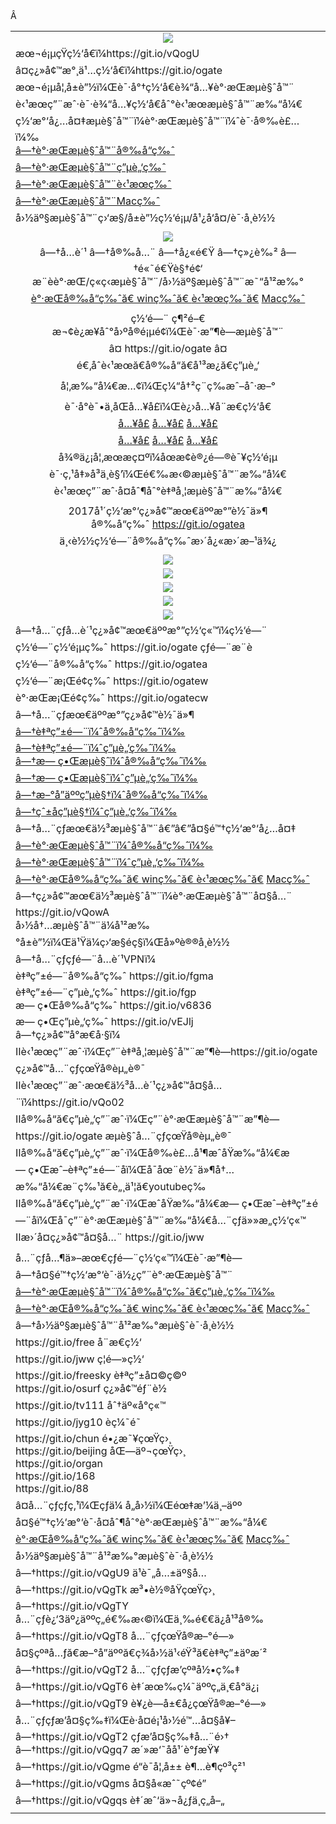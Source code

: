 <table>
  <tr>
    <td align=center><img src="https://raw.githubusercontent.com/wnel2017/ku/master/%E7%BD%91%E9%97%A8%E5%BE%AE%E4%BF%A1%E4%BD%BF%E7%94%A8%E8%AF%B4%E6%98%8E.jpg" /></td>
  </tr>
  <tr>
<td align=left>æœ¬é¡µçŸ­ç½‘å€ï¼https://git.io/vQogU<br/>
â¤ç¿»å¢™æ°¸ä¹…ç½‘å€ï¼https://git.io/ogate <br/>
æœ¬é¡µå¦‚å±è”½ï¼Œè¯·å°†ç½‘å€è¾“å…¥è°·æ­Œæµè§ˆå™¨<br/>
è‹¹æœç”¨æˆ·è¯·è¾“å…¥ç½‘å€åˆ°è‹¹æœæµè§ˆå™¨æ‰“å¼€<br/>
ç½‘æ°‘å¿…å¤‡æµè§ˆå™¨ï¼è°·æ­Œæµè§ˆå™¨ï¼ˆè¯·å®‰è£…ï¼‰<br/>
<a href="https://chrome.cn.uptodown.com/android">â—†è°·æ­Œæµè§ˆå™¨å®‰å“ç‰ˆ </a><br/>
<a href="https://google-chrome.cn.uptodown.com/windows">â—†è°·æ­Œæµè§ˆå™¨ç”µè„‘ç‰ˆ </a><br/>
<a href="https://chrome.cn.uptodown.com/iphone">â—†è°·æ­Œæµè§ˆå™¨è‹¹æœç‰ˆ</a><br/>
<a href="https://google-chrome.cn.uptodown.com/mac">â—†è°·æ­Œæµè§ˆå™¨Macç‰ˆ</a><br/>
å›½äº§æµè§ˆå™¨ç›‘æ§/å±è”½ç½‘é¡µ/å¹¿å‘å¤/è¯·å¸è½½<br/>
</tr>
<tr>
    <td align=center><img src="https://raw.githubusercontent.com/wnel2017/ku/master/ogate6.jpg" /></td>
  </tr>
  <tr>
<td align=center>â—†å…è´¹  â—†å®‰å…¨  â—†å¿«é€Ÿ  â—†ç»¿è‰²  â—†é«˜é€Ÿè§†é¢‘<br/>
æ¨èè°·æ­Œ/ç«ç‹æµè§ˆå™¨/å›½äº§æµè§ˆå™¨æ˜“å¹²æ‰°<br/>
<a href="https://chrome.cn.uptodown.com/android">è°·æ­Œå®‰å“ç‰ˆă€ </a>
<a href="https://google-chrome.cn.uptodown.com/windows">winç‰ˆă€ </a>
<a href="https://chrome.cn.uptodown.com/iphone">è‹¹æœç‰ˆă€</a>
<a href="https://google-chrome.cn.uptodown.com/mac">Macç‰ˆ</a><br/>
   </td>
  </tr>
  <tr>
<td align=center>ç½‘é—¨ ç¶²é–€<br/>
æ¬¢è¿æ¥åˆ°å›ºå®é¡µé¢ï¼Œè¯·æ”¶è—æµè§ˆå™¨<br/>
â¤ https://git.io/ogate â¤ <br/>
é€‚åˆè‹¹æœă€å®‰å“ă€å¹³æ¿ă€ç”µè„‘<br/>
</tr>
<tr>
<td align=center>
å¦‚æ‰“å¼€æ…¢ï¼Œç¼“å†²ç¨ç­‰æˆ–åˆ·æ–°<br/>
  </tr>
  <tr>
  <td align=center>è¯·å°è¯•ä¸åŒå…¥å£ï¼Œè¿›å…¥å¨æ€ç½‘å€<br/>
      <a href="https://rawgit.com/onorm/up/master/oGate.htm?from=wnel">å…¥å£</a>
      <a href="https://s3.amazonaws.com/ogate/oGate.htm?from=wnel">å…¥å£</a>
      <a href="https://s3.eu-central-1.amazonaws.com/ogatef/oGate.htm?from=wnel">å…¥å£</a><br/>
      <a href="https://s3.eu-west-2.amazonaws.com/ogatel/oGate.htm?from=wnel">å…¥å£</a>
      <a href="https://s3.ap-northeast-2.amazonaws.com/ogates/oGate.htm?from=wnel">å…¥å£</a>
      <a href="https://s3.ap-south-1.amazonaws.com/ogatem/oGate.htm?from=wnel">å…¥å£</a><br/>
å¾®ä¿¡å¦‚æœæç¤ºï¼åœæ­¢è®¿é—®è¯¥ç½‘é¡µ<br/>
è¯·ç‚¹å‡»å³ä¸è§’ï¼Œé€‰æ‹©æµè§ˆå™¨æ‰“å¼€<br/>
è‹¹æœç”¨æˆ·å¤åˆ¶åˆ°è‡ªå¸¦æµè§ˆå™¨æ‰“å¼€<br/>
  </tr>
  <tr>
      <td align=center>
2017å¹´ç½‘æ°‘ç¿»å¢™æœ€äººæ°”è½¯ä»¶<br/>
å®‰å“ç‰ˆ <a href="https://raw.githubusercontent.com/ogate/up/master/ogate.apk?og">https://git.io/ogatea</a><br/>
ä¸‹è½½ç½‘é—¨å®‰å“ç‰ˆæ›´å¿«æ›´æ–¹ä¾¿<br/>
  </tr>
  <tr>
    <td align=center><img src="https://cloud.githubusercontent.com/assets/11880933/15631437/70d0a74e-259d-11e6-946f-6237b4b657bd.jpg"/></td>
  </tr>
  <tr>
      <td align=center><img src="https://raw.githubusercontent.com/wnel2017/ku/master/%E4%BD%BF%E7%94%A8%E6%8C%87%E5%8D%971.jpg"/></td>
  </tr>
  <tr>
      <td align=center><img src="https://raw.githubusercontent.com/wnel2017/ku/master/%E5%BE%AE%E4%BF%A1%E8%AF%B4%E6%98%8E4.jpg"/></td>
  </tr>
  <tr>
      <td align=center><img src="https://raw.githubusercontent.com/wnel2017/ku/master/%E5%BE%AE%E4%BF%A1%E8%AF%B4%E6%98%8E.jpg"/></td>  </tr>
  <tr>
    <td align=center><img src="https://raw.githubusercontent.com/wnel2017/ku/master/%E5%BE%AE%E4%BF%A1%E6%8C%87%E5%8D%97%E6%A1%86.jpg"/></td>
    </tr>
  <tr>
<td align=left>
â—†å…¨çƒå…è´¹ç¿»å¢™æœ€äººæ°”ç½‘ç«™ï¼ç½‘é—¨<br/> 
ç½‘é—¨ç½‘é¡µç‰ˆ https://git.io/ogate çƒ­é—¨æ¨è<br/>
ç½‘é—¨å®‰å“ç‰ˆ https://git.io/ogatea<br/>
ç½‘é—¨æ¡Œé¢ç‰ˆ https://git.io/ogatew<br/>
è°·æ­Œæ¡Œé¢ç‰ˆ https://git.io/ogatecw<br/>
â—†å…¨çƒæœ€äººæ°”ç¿»å¢™è½¯ä»¶<br/> 
<a href="https://s3.eu-central-1.amazonaws.com/ogatef/oGate.htm?c816729_1_1&from=wnel">â—†è‡ªç”±é—¨ï¼ˆå®‰å“ç‰ˆï¼‰</a><br/> 
<a href="https://s3.eu-central-1.amazonaws.com/ogatef/oGate.htm?c816729_2_1&from=wnel">â—†è‡ªç”±é—¨ï¼ˆç”µè„‘ç‰ˆï¼‰</a><br/> 
<a href="https://s3.eu-central-1.amazonaws.com/ogatef/oGate.htm?c816767_1_1&from=wnel">â—†æ— ç•Œæµè§ˆï¼ˆå®‰å“ç‰ˆï¼‰</a><br/> 
<a href="https://s3.eu-central-1.amazonaws.com/ogatef/oGate.htm?c816767_2_1&from=wnel">â—†æ— ç•Œæµè§ˆï¼ˆç”µè„‘ç‰ˆï¼‰</a><br/> 
<a href="https://s3.eu-central-1.amazonaws.com/ogatef/oGate.htm?c816730&from=wnel">â—†æ–°å”äººç”µè§†ï¼ˆå®‰å“ç‰ˆï¼‰</a><br/> 
<a href="https://s3.eu-central-1.amazonaws.com/ogatef/oGate.htm?c816731&from=wnel">â—†çˆ±åç”µè§†ï¼ˆç”µè„‘ç‰ˆï¼‰</a><br/> 
â—†å…¨çƒæœ€ä½³æµè§ˆå™¨â€”â€”å¤§é™†ç½‘æ°‘å¿…å¤‡<br/> 
<a href="https://s3.eu-central-1.amazonaws.com/ogatef/oGate.htm?c816725&from=wnel">â—†è°·æ­Œæµè§ˆå™¨ï¼ˆå®‰å“ç‰ˆï¼‰</a><br/>
<a href="https://s3.eu-central-1.amazonaws.com/ogatef/oGate.htm?c816726&from=wnel">â—†è°·æ­Œæµè§ˆå™¨ï¼ˆç”µè„‘ç‰ˆï¼‰</a><br/> 
<a href="https://chrome.cn.uptodown.com/android">â—†è°·æ­Œå®‰å“ç‰ˆă€ </a>
<a href="https://google-chrome.cn.uptodown.com/windows">winç‰ˆă€ </a>
<a href="https://chrome.cn.uptodown.com/iphone">è‹¹æœç‰ˆă€</a>
<a href="https://google-chrome.cn.uptodown.com/mac">Macç‰ˆ</a><br/>
â—†ç¿»å¢™æœ€ä½³æµè§ˆå™¨ï¼è°·æ­Œæµè§ˆå™¨å¤§å…¨<br/>
https://git.io/vQowA<br/>
å›½å†…æµè§ˆå™¨ä¼å¹²æ‰°å±è”½ï¼Œä¹Ÿä¼ç›‘æ§éç§ï¼Œå»ºè®®å¸è½½<br/>
â—†å…¨çƒçƒ­é—¨å…è´¹VPNï¼<br/>
è‡ªç”±é—¨å®‰å“ç‰ˆ https://git.io/fgma <br/>
è‡ªç”±é—¨ç”µè„‘ç‰ˆ https://git.io/fgp <br/>
æ— ç•Œå®‰å“ç‰ˆ https://git.io/v6836 <br/>
æ— ç•Œç”µè„‘ç‰ˆ https://git.io/vEJlj <br/>
â—†ç¿»å¢™å°æ€å·§ï¼<br/>
IIè‹¹æœç”¨æˆ·ï¼Œç”¨è‡ªå¸¦æµè§ˆå™¨æ”¶è—https://git.io/ogate ç¿»å¢™å…¨çƒçœŸå®èµ„è®¯<br/>
IIè‹¹æœç”¨æˆ·æœ€ä½³å…è´¹ç¿»å¢™å¤§å…¨ï¼https://git.io/vQo02<br/>
IIå®‰å“ă€ç”µè„‘ç”¨æˆ·ï¼Œç”¨è°·æ­Œæµè§ˆå™¨æ”¶è— https://git.io/ogate æµè§ˆå…¨çƒçœŸå®èµ„è®¯<br/>
IIå®‰å“ă€ç”µè„‘ç”¨æˆ·ï¼Œå®‰è£…å¹¶æˆåŸæ‰“å¼€æ— ç•Œæˆ–è‡ªç”±é—¨åï¼Œå¯åœ¨è½¯ä»¶å†…æ‰“å¼€æ¨ç‰¹ă€è„¸ä¹¦ă€youtubeç­‰<br/>
IIå®‰å“ă€ç”µè„‘ç”¨æˆ·ï¼ŒæˆåŸæ‰“å¼€æ— ç•Œæˆ–è‡ªç”±é—¨åï¼Œå¯ç”¨è°·æ­Œæµè§ˆå™¨æ‰“å¼€å…¨çƒä»»æ„ç½‘ç«™<br/>
IIæ›´å¤ç¿»å¢™å¤§å…¨ https://git.io/jww<br/>
 </tr>
  <tr>
 Â <td align=left>å…¨çƒå…¶ä»–æœ€çƒ­é—¨ç½‘ç«™ï¼Œè¯·æ”¶è—<br/>
â—†å¤§é™†ç½‘æ°‘è¯·ä½¿ç”¨è°·æ­Œæµè§ˆå™¨<br/>
<a href="https://s3.eu-central-1.amazonaws.com/ogatef/oGate.htm?ogTool&from=wnel">â—†è°·æ­Œæµè§ˆå™¨ï¼ˆå®‰å“ç‰ˆă€ç”µè„‘ç‰ˆï¼‰</a><br/> 
<a href="https://chrome.cn.uptodown.com/android">â—†è°·æ­Œå®‰å“ç‰ˆă€ </a>
<a href="https://google-chrome.cn.uptodown.com/windows">winç‰ˆă€ </a>
<a href="https://chrome.cn.uptodown.com/iphone">è‹¹æœç‰ˆă€</a>
<a href="https://google-chrome.cn.uptodown.com/mac">Macç‰ˆ</a><br/>
â—†å›½äº§æµè§ˆå™¨å¹²æ‰°æµè§ˆè¯·å¸è½½<br/>
https://git.io/free å¨æ€ç½‘<br/>
https://git.io/jww ç¦é—»ç½‘<br/>
https://git.io/freesky è‡ªç”±å¤©ç©º<br/>
https://git.io/osurf ç¿»å¢™éƒ¨è½<br/>
https://git.io/tv111 åˆ†äº«å°ç«™<br/>
https://git.io/jyg10 èç¼˜é˜<br/>
https://git.io/chun é•¿æ˜¥çœŸç›¸<br/>
https://git.io/beijing åŒ—äº¬çœŸç›¸<br/>
https://git.io/organ<br/>
https://git.io/168<br/>
https://git.io/88<br/>
  </tr>
  <tr>
<td align=left>â¤å…¨çƒçƒ­ç‚¹ï¼Œçƒ­ä¼ å„å›½ï¼Œéœ‡æ’¼ä¸–äºº<br/>
å¤§é™†ç½‘æ°‘è¯·å¤åˆ¶åˆ°è°·æ­Œæµè§ˆå™¨æ‰“å¼€<br/>
<a href="https://chrome.cn.uptodown.com/android">è°·æ­Œå®‰å“ç‰ˆă€ </a>
<a href="https://google-chrome.cn.uptodown.com/windows">winç‰ˆă€ </a>
<a href="https://chrome.cn.uptodown.com/iphone">è‹¹æœç‰ˆă€</a>
<a href="https://google-chrome.cn.uptodown.com/mac">Macç‰ˆ</a><br/>
å›½äº§æµè§ˆå™¨å¹²æ‰°æµè§ˆè¯·å¸è½½<br/>
â—†https://git.io/vQgU9 ä¹è¯„å…±äº§å…<br/>
â—†https://git.io/vQgTk æ³•è½®åŸçœŸç›¸<br/> 
â—†https://git.io/vQgTY <br/>
å…¨çƒè¿‘3äº¿äººç„é€‰æ‹©ï¼Œä¸‰é€€ä¿å¹³å®‰<br/> 
â—†https://git.io/vQgT8 å…¨çƒçœŸå®æ–°é—»<br/> 
å¤§çºªå…ƒă€æ–°å”äººă€ç¾å›½ä¹‹éŸ³ă€è‡ªç”±äºæ´²<br/>
â—†https://git.io/vQgT2 å…¨çƒçƒ­æ’­çºªå½•ç‰‡<br/> 
â—†https://git.io/vQgT6 è‡´æœ‰ç¼˜äººç„ä¸€å°ä¿¡<br/>
â—†https://git.io/vQgT9 è¥¿è—å±€å¿çœŸå®æ–°é—»<br/>
å…¨çƒçƒ­æ’­å¤§ç‰‡ï¼Œè·å¤é¡¹å›½é™…å¤§å¥–<br/>
â—†https://git.io/vQgT2 çƒ­æ’­å¤§ç‰‡å…¨é›†<br/>
â—†https://git.io/vQgq7 æ´»æ‘˜åå¹´è°ƒæŸ¥<br/>
â—†https://git.io/vQgme é“è¯å¦‚å±± è¶…è¶çº³ç²¹<br/>
â—†https://git.io/vQgms å¤§å«æˆ˜çº¢é­”<br/>
â—†https://git.io/vQgqs è‡´æˆ‘ä»¬å¿ƒä¸­ç„å–„<br/>
</tr>
<tr>
</table>
